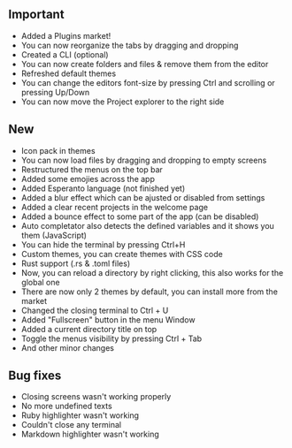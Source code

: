 ## Important

- Added a Plugins market!
- You can now reorganize the tabs by dragging and dropping
- Created a CLI (optional)
- You can now create folders and files & remove them from the editor
- Refreshed default themes
- You can change the editors font-size by pressing Ctrl and scrolling or pressing Up/Down
- You can now move the Project explorer to the right side

## New

- Icon pack in themes
- You can now load files by dragging and dropping to empty screens 
- Restructured the menus on the top bar
- Added some emojies across the app
- Added Esperanto language (not finished yet)
- Added a blur effect which can be ajusted or disabled from settings
- Added a clear recent projects in the welcome page
- Added a bounce effect to some part of the app (can be disabled)
- Auto completator also detects the defined variables and it shows you them (JavaScript)
- You can hide the terminal by pressing Ctrl+H
- Custom themes, you can create themes with CSS code 
- Rust support (.rs & .toml files)
- Now, you can reload a directory by right clicking, this also works for the global one
- There are now only 2 themes by default, you can install more from the market
- Changed the closing terminal to Ctrl + U
- Added "Fullscreen" button in the menu Window
- Added a current directory title on top
- Toggle the menus visibility by pressing Ctrl + Tab
- And other minor changes

## Bug fixes

- Closing screens wasn't working properly
- No more undefined texts
- Ruby highlighter wasn't working
- Couldn't close any terminal
- Markdown highlighter wasn't working










